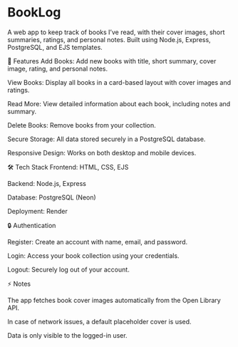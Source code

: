# BookLog
A web app to keep track of books I’ve read, with their cover images, short summaries, ratings, and personal notes.
Built using Node.js, Express, PostgreSQL, and EJS templates.

🚀 Features
Add Books: Add new books with title, short summary, cover image, rating, and personal notes.

View Books: Display all books in a card-based layout with cover images and ratings.

Read More: View detailed information about each book, including notes and summary.

Delete Books: Remove books from your collection.

Secure Storage: All data stored securely in a PostgreSQL database.

Responsive Design: Works on both desktop and mobile devices.

🛠️ Tech Stack
Frontend: HTML, CSS, EJS

Backend: Node.js, Express

Database: PostgreSQL (Neon)

Deployment: Render

🔒 Authentication

Register: Create an account with name, email, and password.

Login: Access your book collection using your credentials.

Logout: Securely log out of your account.

⚡ Notes

The app fetches book cover images automatically from the Open Library API.

In case of network issues, a default placeholder cover is used.

Data is only visible to the logged-in user.